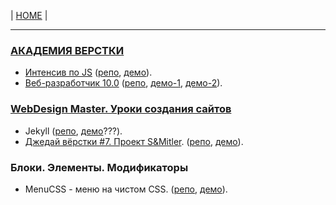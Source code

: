 <p>
  <span>| <a href="https://github.com/vik-vavilikhin/vik-vavilikhin.github.io">HOME</a> |</span>
</p>

<hr>
<!-- ----------------------------------------------------------- -->
<h3><a href="https://glo-academy.ru/frontenddeveloper/">АКАДЕМИЯ ВЕРСТКИ</a></h3>
<ul>
  <li><a href="https://www.youtube.com/watch?v=NHB0OJg9CMU">Интенсив по JS</a> 
    (<a href="https://github.com/vik-vavilikhin/IntensiveJS">репо</a>, 
    <a href="https://vik-vavilikhin.github.io/IntensiveJS/">демо</a>).</li>
  <li><a href="https://study.up-skills.ru/teach/control/stream/view/id/6290544">Веб-разработчик 10.0</a> 
    (<a href="https://github.com/vik-vavilikhin/WebMaster10">репо</a>, 
    <a href="https://vik-vavilikhin.github.io/WebMaster10/in-work/dist/">демо-1</a>,
    <a href="https://vik-vavilikhin.github.io/WebMaster10/video_50/dist/">демо-2</a>).</li>
</ul>
  
<h3><a href="https://webdesign-master.ru/">WebDesign Master. Уроки создания сайтов</a></h3>
<ul>
  <li>Jekyll 
    (<a href="https://github.com/vik-vavilikhin/Jekyll">репо</a>, 
    <a href="https://vik-vavilikhin.github.io/Jekyll/dist/">демо</a>???).</li>
  <li><a href="https://www.youtube.com/watch?v=vWfRHtxy81Q&index=17&list=PLyf8LgkO_8q_-ELwz9tlMX8R5gMSRWNto">Джедай вёрстки #7. Проект S&Mitler</a>. 
    (<a href="https://github.com/vik-vavilikhin/S-Mitler">репо</a>, 
    <a href="https://vik-vavilikhin.github.io/S-Mitler/app">демо</a>).</li>
</ul>

<h3>Блоки. Элементы. Модификаторы</h3>
<ul>
  <li>MenuCSS - меню на чистом CSS.  
    (<a href="https://github.com/vik-vavilikhin/MenuCSS">репо</a>, 
    <a href="https://vik-vavilikhin.github.io/MenuCSS/dist/">демо</a>).
  </li>
</ul>

